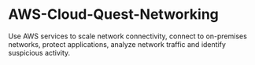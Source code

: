 # AWS-Cloud-Quest-Networking
Use AWS services to scale network connectivity, connect to on-premises networks, protect applications, analyze network traffic and identify suspicious activity.
